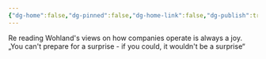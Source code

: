 ```yaml
---
{"dg-home":false,"dg-pinned":false,"dg-home-link":false,"dg-publish":true,"tags":["dgblip"],"disabled rules":["yaml-title","yaml-title-alias","file-name-heading"],"title":"philipp on mastodon @ 2024-07-05","created-date":"2024-07-05T19:09:16","id":112735456865580880,"updated-date":"2025-05-02T08:50:44","dg-path":"blips/112735456865580880.md","permalink":"/blips/112735456865580880/","dgPassFrontmatter":true}
---
```



Re reading Wohland's views on how companies operate is always a joy. „You can't prepare for a surprise - if you could, it wouldn't be a surprise“



